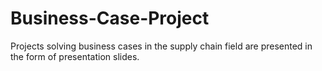 # Business-Case-Project
Projects solving business cases in the supply chain field are presented in the form of presentation slides.
